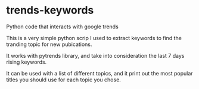 # trends-keywords
Python code that interacts with google trends


This is a very simple python scrip I used to extract keywords to find the tranding topic for new pubications.

It works with pytrends library, and take into consideration the last 7 days rising keywords.

It can be used with a list of different topics, and it print out the most popular titles you should use for each topic you chose.

